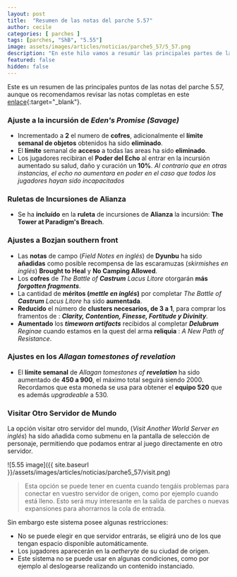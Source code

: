 ```yaml
---
layout: post
title:  "Resumen de las notas del parche 5.57"
author: cecile
categories: [ parches ]
tags: [parches, "ShB", "5.55"]
image: assets/images/articles/noticias/parche5_57/5_57.png
description: "En este hilo vamos a resumir las principales partes de las notas del parche 5.57."
featured: false
hidden: false
---
```


Este es un resumen de las principales puntos de las notas del parche 5.57, aunque os recomendamos revisar las notas completas en este [enlace](https://eu.finalfantasyxiv.com/lodestone/topics/detail/002b1272ea05351621ce21426d6ff42738e0b2cc){:target="_blank"}.

### Ajuste a la incursión de *Eden's Promise (Savage)*

- Incrementado a **2** el numero de **cofres**, adicionalmente el **límite semanal de objetos** obtenidos ha sido **eliminado**.
- El **límite** semanal de **acceso** a todas las areas ha sido **eliminado**.
- Los jugadores recibiran el **Poder del Echo** al entrar en la incursión aumentado su salud, daño y curación un **10%**. *Al contrario que en otras instancias, el echo no aumentara en poder en el caso que todos los jugadores hayan sido incapacitados*

### Ruletas de Incursiones de Alianza

- Se ha **incluído** en la **ruleta** de incursiones de **Alianza** la incursión: **The Tower at Paradigm's Breach**.

### Ajustes a Bozjan southern front

- Las **notas** de campo (*Field Notes en inglés*) de **Dyunbu** ha sido **añadidas** como posible recompensa de las escaramuzas (*skirmishes en inglés*) **Brought to Heal** y **No Camping Allowed**.
- Los **cofres** de *The Battle of* ***Castrum*** *Lacus Litore* otorgarán **más** ***forgotten fragments***.
- La cantidad de **méritos (*mettle en inglés*)** por completar *The Battle of* ***Castrum*** *Lacus Litore* ha sido **aumentada**.
- **Reducido** el número de **clusters necesarios, de 3 a 1**, para comprar los framentos de : ***Clarity, Contention, Finesse, Fortitude y Divinity***.
- **Aumentado** los ***timeworn artifacts*** recibidos al completar ***Delubrum*** *Reginae* cuando estamos en la quest del arma **reliquia** : *A New Path of Resistance*.

### Ajustes en los *Allagan tomestones of revelation*

- El **límite semanal** de *Allagan tomestones of* ***revelation*** ha sido aumentado de **450 a 900**, el máximo total seguirá siendo 2000. Recordamos que esta moneda se usa para obtener el **equipo 520** que es además *upgradeable* a 530.

### Visitar Otro Servidor de Mundo

La opción visitar otro servidor del mundo, (*Visit Another World Server en inglés*) ha sido añadida como submenu en la pantalla de selección de personaje, permitiendo que podamos entrar al juego directamente en otro servidor.

![5.55 image]({{ site.baseurl }}/assets/images/articles/noticias/parche5_57/visit.png)

<blockquote>
Esta opción se puede tener en cuenta cuando tengáis problemas para conectar en vuestro servidor de origen, como por ejemplo cuando está lleno. Esto será muy interesante en la salida de parches o nuevas expansiones para ahorrarnos la cola de entrada.
</blockquote>

Sin embargo este sistema posee algunas restricciones:

- No se puede elegir en que servidor entrarás, se eligirá uno de los que tengan espacio disponible automáticamente.
- Los jugadores aparecerán en la *aetheryte* de su ciudad de origen.
- Este sistema no se puede usar en algunas condiciones, como por ejemplo al deslogearse realizando un contenido instanciado.